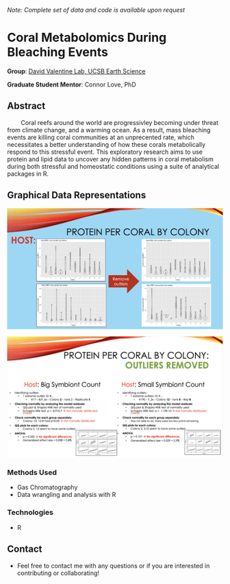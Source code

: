 *Note: Complete set of data and code is available upon request*

# Coral Metabolomics During Bleaching Events
 
  **Group**: [David Valentine Lab, UCSB Earth Science](https://valentine-lab.geol.ucsb.edu/)

  **Graduate Student Mentor**: Connor Love, PhD
   



## Abstract

&emsp;&emsp; Coral reefs around the world are progressivley becoming under threat from climate change, and a warming ocean. As a result, mass bleaching events are killing coral communities at an unprecented rate, which necessitates a better understanding of how these corals metabolically respond to this stressful event. This exploratory research aims to use protein and lipid data to uncover any hidden patterns in coral metabolism during both stressful and homeostatic conditions using a suite of analytical packages in R. 

## Graphical Data Representations  
![Example of Coral Protein Data Graph](https://github.com/rafael-solorzano/Coral-Metabolomics-/blob/main/Sample%20Graph%20of%20Protein%20Metablomic%20Analysis.png)

![Example of Coral Protein Data Analysis](https://github.com/rafael-solorzano/Coral-Metabolomics-/blob/main/Coral%20Protein%20Metablomic%20Analysis%20sample.png)

### Methods Used
* Gas Chromatography
* Data wrangling and analysis with R

### Technologies
* R 



## Contact
* Feel free to contact me with any questions or if you are interested in contributing or collaborating!
